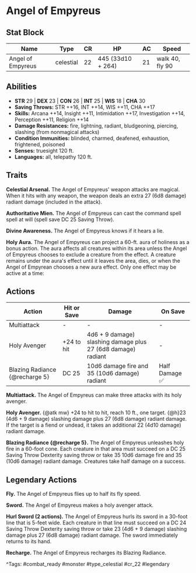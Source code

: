 # Angel of Empyreus

## Stat Block

| Name | Type | CR | HP | AC | Speed |
|------|------|----|----|----|-------|
| Angel of Empyreus | celestial | 22 | 445 (33d10 + 264) | 21 | walk 40, fly 90 |

## Abilities

- **STR** 29 | **DEX** 23 | **CON** 26 | **INT** 25 | **WIS** 18 | **CHA** 30
- **Saving Throws:** STR ++16, INT ++14, WIS ++11, CHA ++17  
- **Skills:** Arcana ++14, Insight ++11, Intimidation ++17, Investigation ++14, Perception ++11, Religion ++14  
- **Damage Resistances:** fire, lightning, radiant, bludgeoning, piercing, slashing (from nonmagical attacks)  
- **Condition Immunities:** blinded, charmed, deafened, exhaustion, frightened, poisoned  
- **Senses:** truesight 120 ft.  
- **Languages:** all, telepathy 120 ft.

## Traits

**Celestial Arsenal.** The Angel of Empyreus' weapon attacks are magical. When it hits with any weapon, the weapon deals an extra 27 (6d8 damage) radiant damage (included in the attack).

**Authoritative Mien.** The Angel of Empyreus can cast the command spell spell at will (spell save DC 25 Saving Throw).

**Divine Awareness.** The Angel of Empyreus knows if it hears a lie.

**Holy Aura.** The Angel of Empyreus can project a 60-ft. aura of holiness as a bonus action. The aura affects all creatures within its area unless the Angel of Empyreus chooses to exclude a creature from the effect. A creature remains under the aura's effect until it leaves the area, dies, or when the Angel of Empyrean chooses a new aura effect. Only one effect may be active at a time:


## Actions

| Action | Hit or Save | Damage | On Save |
|--------|--------------|--------|----------|
| Multiattack | - | - | - |
| Holy Avenger | +24 to hit | 4d6 + 9 damage) slashing damage plus 27 (6d8 damage) radiant | - |
| Blazing Radiance {@recharge 5} | DC 25 | 10d6 damage fire and 35 (10d6 damage) radiant | Half Damage ✅ |

**Multiattack.** The Angel of Empyreus can make three attacks with its holy avenger.

**Holy Avenger.** {@atk mw} +24 to hit to hit, reach 10 ft., one target. {@h}23 (4d6 + 9 damage) slashing damage plus 27 (6d8 damage) radiant damage. If the target is a fiend or undead, it takes an additional 22 (4d10 damage) radiant damage.

**Blazing Radiance {@recharge 5}.** The Angel of Empyreus unleashes holy fire in a 60-foot cone. Each creature in that area must succeed on a DC 25 Saving Throw Dexterity saving throw or take 35 10d6 damage fire and 35 (10d6 damage) radiant damage. Creatures take half damage on a success.

## Legendary Actions

**Fly.** The Angel of Empyreus flies up to half its fly speed.

**Sword.** The Angel of Empyreus makes a holy avenger attack.

**Hurl Sword (2 actions).** The Angel of Empyreus hurls its sword in a 30-foot line that is 5-feet wide. Each creature in that line must succeed on a DC 24 Saving Throw Dexterity saving throw or take 23 (4d6 + 9 damage) slashing damage plus 27 (6d8 damage) radiant damage. The sword immediately returns to its hand.

**Recharge.** The Angel of Empyreus recharges its Blazing Radiance.



^Tags: #combat_ready #monster #type_celestial #cr_22 #legendary
